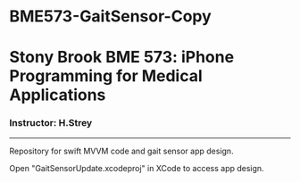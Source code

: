 # BME573-GaitSensor-Copy
# Stony Brook BME 573: iPhone Programming for Medical Applications
### Instructor: H.Strey
----------------------------------------------------------
Repository for swift MVVM code and gait sensor app design. 

Open "GaitSensorUpdate.xcodeproj" in XCode to access app design. 
